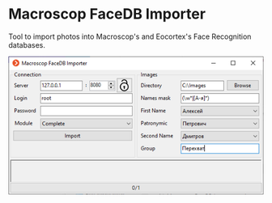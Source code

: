 # Macroscop FaceDB Importer

Tool to import photos into Macroscop's and Eocortex's Face Recognition databases.

![Alt text](Screenshot.png?raw=true "Screenshot")
